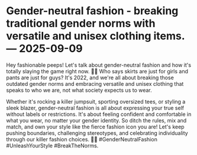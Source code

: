 # Gender-neutral fashion - breaking traditional gender norms with versatile and unisex clothing items. — 2025-09-09

Hey fashionable peeps! Let's talk about gender-neutral fashion and how it's totally slaying the game right now. 👑💥 Who says skirts are just for girls and pants are just for guys? It's 2022, and we're all about breaking those outdated gender norms and embracing versatile and unisex clothing that speaks to who we are, not what society expects us to wear. 

Whether it's rocking a killer jumpsuit, sporting oversized tees, or styling a sleek blazer, gender-neutral fashion is all about expressing your true self without labels or restrictions. It's about feeling confident and comfortable in what you wear, no matter your gender identity. So ditch the rules, mix and match, and own your style like the fierce fashion icon you are! Let's keep pushing boundaries, challenging stereotypes, and celebrating individuality through our killer fashion choices. 💃🕺 #GenderNeutralFashion #UnleashYourStyle #BreakTheNorms.